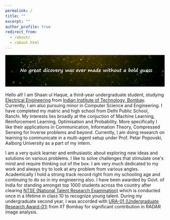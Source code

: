 ```yaml
---
permalink: /
title: ""
excerpt: ""
author_profile: true
redirect_from: 
  - /about/
  - /about.html
---
```


<img src="/images/image.jpg" alt="hi" class="inline"/>

Hello all! I am Shaan ul Haque, a third-year undergraduate student, studying [Electrical Engineering](https://www.ee.iitb.ac.in/web) from [Indian Institute of Technology, Bombay](http://iitb.ac.in/). Currently, I am also pursuing minor in Computer Science and Engineering. I have completed my matric and high school from Delhi Public School, Ranchi.
My interests lies broadly at the conjuction of Machine Learning, Reinforcement Learning, Optimisation and Probability. More specifically I like their applications in Communication, Information Theory, Compressed Sensing for Inverse problems and beyond. Currently, I am doing research on learning to communicate in a multi-agent setup under Prof. Petar Popovski, Aalborg University as a part of my intern.

I am a very quick learner and enthusiastic about exploring new ideas and solutions on various problems. I like to solve challenges that stimulate one's mind and require thinking out of the box. I am very much dedicated to my work and always try to look at any problem from various angles. Academically I hold a strong track record right from my schooling age and continuing to do so in my engineering also. I have been awarded by Govt. of India for standing amongst top 1000 students across the country after clearing [NTSE (National Talent Research Examination)](http://www.ncert.nic.in/about_ncert.html) which is conducted once in a lifetime in class 10 to recognize young talent. During my undergraduate second year, I was accorded with [URA-01 (Undergraduate Research Award-01)](http://www.iitb.ac.in/newacadhome/urop.jsp) from IIT Bombay for significant contribution in RADAR image analysis. 


